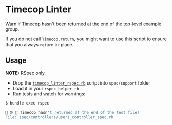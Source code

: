 # Timecop Linter

Warn if [Timecop](https://github.com/travisjeffery/timecop) hasn't been returned at the end of the top-level example group.

If you do not call `Timecop.return`, you might want to use this script to ensure that you always `return`
in-place.

## Usage

**NOTE:** RSpec only.

- Drop the [`timecop_linter_rspec.rb`](./timecop_linter_rspec.rb) script into `spec/support` folder
- Load it in your `rspec_helper.rb`
- Run tests and watch for warnings:

```sh
$ bundle exec rspec

📛 ⏰ 📛 Timecop hasn't returned at the end of the test file!
File: spec/controllers/users_controller_spec.rb
```
